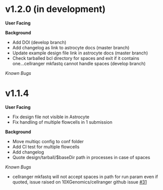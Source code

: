 # v1.2.0 (in development)
**User Facing**

**Background**
* Add DOI (develop branch)
* Add changelog as link to astrocyte docs (master branch)
* Update example design file link in astrocyte docs (master branch)
* Check tarballed bcl directory for spaces and exit if it contains one...cellranger mkfastq cannot handle spaces (develop branch)

*Known Bugs*

# v1.1.4
**User Facing**
* Fix design file not visible in Astrocyte
* Fix handling of multiple flowcells in 1 submission

**Background**
* Move multiqc config to conf folder
* Add CI test for multiple flowcells
* Add changelog
* Quote design/tarball/$baseDir path in processes in case of spaces

*Known Bugs*
* cellranger mkfastq will not accept spaces in path for run param even if quoted, issue raised on 10XGenomics/cellranger github issue [#31](https://github.com/10XGenomics/cellranger/issues/31)
